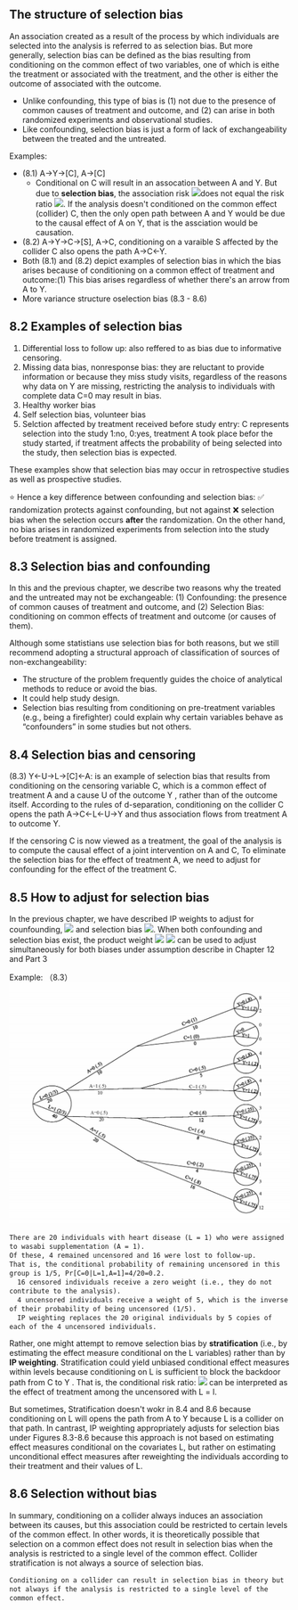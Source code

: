 ## The structure of selection bias
An association created as a result of the process by which individuals are selected into the analysis is referred to as selection bias. But more generally, selection bias can be defined as the bias resulting from conditioning on the common effect of two variables, one of which is eithe the treatment or associated with the treatment, and the other is either the outcome of associated with the outcome. 
- Unlike confounding, this type of bias is (1) not due to the presence of common causes of treatment and outcome, and (2) can arise in both randomized experiments and observational studies. 
- Like confounding, selection bias is just a form of lack of exchangeability between the treated and the untreated. 

Examples:
- (8.1) A->Y->[C], A->[C]
  - Conditional on C will result in an assocation between A and Y. But due to **selection bias**, the association risk <img src="https://render.githubusercontent.com/render/math?math=Pr[Y=1|A=1, C=0]/Pr[Y=1|A=0, C=0]">does not equal the risk ratio <img src="https://render.githubusercontent.com/render/math?math=Pr[Y^{a=1}=1]/Pr[Y^{a=0}=1]">. If the analysis doesn't conditioned on the common effect (collider) C, then the only open path between A and Y would be due to the causal effect of A on Y, that is the assciation would be causation.
- (8.2) A->Y->C->[S], A->C, conditioning on a varaible S affected by the collider C also opens the path A->C<-Y.
- Both (8.1) and (8.2) depict examples of selection bias in which the bias arises because of conditioning on a common effect of treatment and outcome:(1) This bias arises regardless of whether there's an arrow from A to Y.
- More variance structure oselection bias (8.3 - 8.6)

## 8.2 Examples of selection bias
1. Differential loss to follow up: also reffered to as bias due to informative censoring.
2. Missing data bias, nonresponse bias: they are reluctant to provide information or because they miss study visits, regardless of the reasons why data on Y are missing, restricting the analysis to individuals with complete data C=0 may result in bias.
3. Healthy worker bias
4. Self selection bias, volunteer bias
5. Selction affected by treatment received before study entry: C represents selection into the study 1:no, 0:yes, treatment A took place befor the study started, if treatment affects the probability of being selected into the study, then selection bias is expected.

These examples show that selection bias may occur in retrospective studies as well as prospective studies. 

⭐ Hence a key difference between confounding and selection bias: ✅ randomization protects against confounding, but not against ❌ selection bias when the selection occurs **after** the randomization. On the other hand, no bias arises in randomized experiments from selection into the study before treatment is assigned. 

## 8.3 Selection bias and confounding
In this and the previous chapter, we describe two reasons why the treated and the untreated may not be exchangeable: (1) Confounding: the presence of common causes of treatment and outcome, and (2) Selection Bias: conditioning on common effects of treatment and outcome (or causes of them). 

Although some statistians use selection bias for both reasons, but we still recommend adopting a structural approach of classification of sources of non-exchangeability:
- The structure of the problem frequently guides the choice of analytical methods to reduce or avoid the bias.
- It could help study design.
- Selection bias resulting from conditioning on pre-treatment variables (e.g., being a firefighter) could explain why certain variables behave as “confounders” in some studies but not others.

## 8.4 Selection bias and censoring
(8.3) Y<-U->L->[C]<-A: is an example of selection bias that results from conditioning on the censoring variable C, which is a common effect of treatment A and a cause U of the outcome Y , rather than of the outcome itself. According to the rules of d-separation, conditioning on the collider C opens the path A->C<-L<-U->Y and thus association flows from treatment A to outcome Y.

If the censoring C is now viewed as a treatment, the goal of the analysis is to compute the causal effect of a joint intervention on A and C, To eliminate the selection bias for the effect of treatment A, we need to adjust for confounding for the effect of the treatment C.

## 8.5 How to adjust for selection bias
In the previous chapter, we have described IP weights to adjust for counfounding, <img src="https://render.githubusercontent.com/render/math?math=W^A = 1/f(A/L)"> and selection bias <img src="https://render.githubusercontent.com/render/math?math=W^C = 1/Pr(C=0|A,L)">. When both confounding and selection bias exist, the product weight <img src="https://render.githubusercontent.com/render/math?math=W^A"> <img src="https://render.githubusercontent.com/render/math?math=W^C"> can be used to adjust simultaneously for both biases under assumption describe in Chapter 12 and Part 3

Example: （8.3）
![image](/img/adjust_selection_bias_eg.png)
```
There are 20 individuals with heart disease (L = 1) who were assigned to wasabi supplementation (A = 1). 
Of these, 4 remained uncensored and 16 were lost to follow-up. 
That is, the conditional probability of remaining uncensored in this group is 1/5, Pr[C=0|L=1,A=1]=4/20=0.2. 
  16 censored individuals receive a zero weight (i.e., they do not contribute to the analysis).
  4 uncensored individuals receive a weight of 5, which is the inverse of their probability of being uncensored (1/5).
  IP weighting replaces the 20 original individuals by 5 copies of each of the 4 uncensored individuals.
```
Rather, one might attempt to remove selection bias by **stratification** (i.e., by estimating the effect measure conditional on the L variables) rather than by **IP weighting**. Stratification could yield unbiased conditional effect measures within levels because conditioning on L is sufficient to block the backdoor path from C to Y . That is, the conditional risk ratio:
 <img src="https://render.githubusercontent.com/render/math?math=Pr[Y=1|A=1,C=0,L=l]/Pr[Y=1|A=0,C=0,L=l]"> can be interpreted as the effect of treatment among the uncensored with L = l. 
 
But sometimes, Stratification doesn't wokr in 8.4 and 8.6 because conditioning on L will opens the path from A to Y because L is a collider on that path. In cantrast, IP weighting appropriately adjusts for selection bias under Figures 8.3-8.6 because this approach is not based on estimating effect measures conditional on the covariates L, but rather on estimating unconditional effect measures after reweighting the individuals according to their treatment and their values of L.

## 8.6 Selection without bias
In summary, conditioning on a collider always induces an association between its causes, but this association could be restricted to certain levels of the common effect. In other words, it is theoretically possible that selection on a common effect does not result in selection bias when the analysis is restricted to a single level of the common effect. Collider stratification is not always a source of selection bias.

```
Conditioning on a collider can result in selection bias in theory but not always if the analysis is restricted to a single level of the common effect.
```
